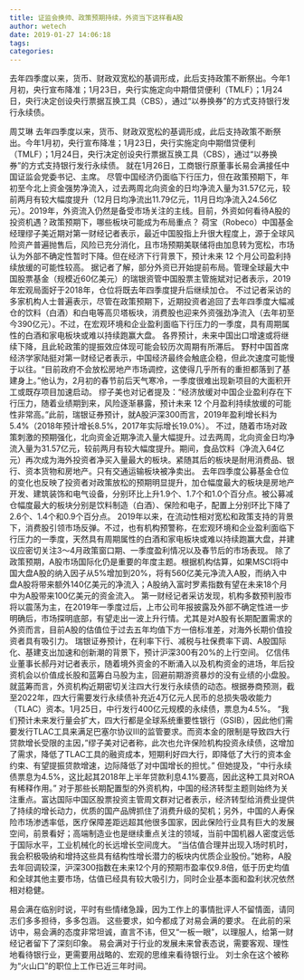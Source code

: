 ```yaml
---
title: 证监会换帅、政策预期持续，外资当下这样看A股
author: wetech
date: 2019-01-27 14:06:18
tags: 
categories: 
---
```

去年四季度以来，货币、财政双宽松的基调形成，此后支持政策不断祭出。今年1月初，央行宣布降准；1月23日，央行实施定向中期借贷便利（TMLF）；1月24日，央行决定创设央行票据互换工具（CBS），通过“以券换券”的方式支持银行发行永续债。
<!-- more -->
周艾琳
去年四季度以来，货币、财政双宽松的基调形成，此后支持政策不断祭出。今年1月初，央行宣布降准；1月23日，央行实施定向中期借贷便利（TMLF）；1月24日，央行决定创设央行票据互换工具（CBS），通过“以券换券”的方式支持银行发行永续债。
就在1月26日，工商银行原董事长易会满接任中国证监会党委书记、主席。
尽管中国经济仍面临下行压力，但在政策预期下，年初至今北上资金强势净流入，过去两周北向资金的日均净流入量为31.57亿元，较前两月有较大幅度提升（12月日均净流出11.79亿元，11月日均净流入24.56亿元）。2019年，外资流入仍然是备受市场关注的主线。目前，外资如何看待A股的投资机遇？政策预期下，哪些板块可能成为布局重点？
荷宝（Robeco）中国基金经理缪子美近期对第一财经记者表示，最近中国股指上升很大程度上，源于全球风险资产普遍抛售后，风险已充分消化，且市场预期美联储将由加息转为宽松，市场认为外部不确定性暂时下降。但在经济下行背景下，预计未来 12 个月公司盈利持续放缓的可能性较高。
据记者了解，部分外资已开始提前布局。管理全球最大中国股票基金（规模近60亿美元）的瑞银资管中国股票主管施斌对记者表示，2019年宏观局面好于2018年，仓位将既去年四季度提升后继续加仓。
不过记者采访的多家机构人士普遍表示，尽管在政策预期下，近期投资者追回了去年四季度大幅减仓的饮料（白酒）和白电等高贝塔板块，消费股也迎来外资强劲净流入（去年初至今390亿元）。不过，在宏观环境和企业盈利面临下行压力的一季度，具有周期属性的白酒和家电板块或难以持续跑赢大盘。
各界预计，未来中国出口增速或将继续下降，且此轮政策的提振效应体现可能会较历次周期有所滞后。
野村中国首席经济学家陆挺对第一财经记者表示，中国经济最终会触底企稳，但此次速度可能慢于以往。“目前政府不会放松房地产市场调控，这使得几乎所有的重担都落到了基建身上。”他认为，2月初的春节前后天气寒冷，一季度很难出现新项目的大面积开工或既存项目加速启动。
缪子美也对记者提及：“经济放缓对中国企业盈利存在下行压力，随着业绩期到来，风险逐渐暴露，预计未来 12 个月盈利持续放缓的可能性非常高。”此前，瑞银证券预计，就A股沪深300而言，2019年盈利增长料为5.4%（2018年预计增长8.5%，2017年实际增长19.0%）。
不过，随着市场对政策刺激的预期强化，北向资金近期净流入量大幅提升。过去两周，北向资金日均净流入量为31.57亿元，较前两月有较大幅度提升。期间，食品饮料（净流入64亿元）再次成为海外投资者净买入量最大的板块。紧随其后的板块是耐用消费品、银行、资本货物和房地产。只有交通运输板块被净卖出。
去年四季度公募基金仓位的变化也反映了投资者对政策放松的预期明显提升，加仓幅度最大的板块是房地产开发、建筑装饰和电气设备，分别环比上升1.9个、1.7个和1.0个百分点。被公募减仓幅度最大的板块分别是饮料制造（白酒）、保险和电子，配置上分别环比下降了2.6个、1.4个和0.9个百分点。
2019年以来，在流动性相对宽松和政策支持的背景下，消费股引领市场反弹。不过，也有机构预警称，在宏观环境和企业盈利面临下行压力的一季度，天然具有周期属性的白酒和家电板块或难以持续跑赢大盘，并建议应密切关注3～4月政策窗口期、一季度盈利情况以及春节后的市场表现。
除了政策预期，A股市场国际化仍是重要的年度主题。根据机构估算，如果MSCI将中国大盘A股的纳入因子从5%增加到20%，将有560亿美元净流入A股，而纳入中盘A股将带来额外140亿美元的净流入；A股纳入富时罗素指数有望在未来18个月中为A股带来100亿美元的资金流入。
第一财经记者采访发现，机构多数预判股市将以震荡为主，在2019年一季度过后，上市公司年报披露及外部不确定性进一步明确后，市场探明底部，有望走出一波上升行情。尤其是对A股有长期配置需求的外资而言，目前A股的估值位于过去五年均值下方一倍标准差，对海外长期价值投资者具有吸引力。
瑞银证券预计，在利率下行、减税与社保费率下调、A股国际化、基建支出加速和创新潮的背景下，预计沪深300有20%的上行空间。
亿信伟业董事长郝丹对记者表示，随着境外资金的不断涌入以及机构资金的进场，年后投资机会以价值成长股和蓝筹白马股为主，回避前期游资暴炒的没有业绩的小盘股。
就蓝筹而言，外资机构近期密切关注四大行发行永续债的动态。根据券商预测，截至2022年，四大行需要发行永续债补充近4万亿元人民币的总损失吸收能力（TLAC）资本。1月25日，中行发行400亿元规模的永续债，票息为4.5%。
“我们预计未来发行量会扩大，四大行都是全球系统重要性银行（GSIB），因此他们需要发行TLAC工具来满足巴塞尔协议III的监管要求。而资本金的限制是导致四大行贷款增长受限的主因，”缪子美对记者称，此次也允许保险机构投资永续债，这增加了需求，降低了TLAC工具的融资成本，短期利好四大行，即降低了大行的资本金约束、有望提振贷款增速，边际降低了对中国增长的担忧。”
但她提及，“中行永续债票息为4.5%，这比起其2018年上半年贷款利息4.1%要高，因此这种工具对ROA有稀释作用。”
对于那些长期配置型的外资机构，中国的经济转型主题则始终为关注重点。富达国际中国区股票投资主管周文群对记者表示，经济转型给消费业提供了持续的增长动力，优质的国产品牌抓住了消费升级的契机；另外，中国的人寿保险市场渗透率低，医疗保障差距远超其他很多国家，因此保险行业具有巨大的发展空间，前景看好；高端制造业也是继续重点关注的领域，当前中国机器人密度远低于国际水平，工业机械化的长远增长空间庞大。
“当估值合理并出现入场时机时，我会积极吸纳和增持这些具有结构性增长潜力的板块内优质企业股份。”她称，A股去年回调较深，沪深300指数在未来12个月的预期市盈率仅9.8倍，低于历史均值和全球其他主要市场，估值已经具有较大吸引力，同时企业基本面和盈利状况依然相对稳健。
 
 
易会满在临别时说，平时有些情绪急躁，因为工作上的事情批评人不留情面，请同志们多多担待，多多包涵。
这些要求，如今都成了对易会满的要求。
在此前的采访中，易会满的态度非常坦诚，直言不讳，但又“一板一眼”，以理服人，给第一财经记者留下了深刻印象。 易会满对于行业的发展未来曾表态说，需要客观、理性地看待银行业，更需要用战略的、宏观的思维来看待银行业。
刘士余在这个被称为“火山口”的职位上工作已近三年时间。
